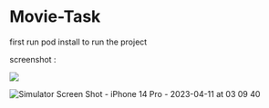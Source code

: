 # Movie-Task
first run pod install to run the project 

screenshot :

![]([https://ibb.co/F6q16b0](https://pasteboard.co/XXl6rJPhIHzP.png))

![Simulator Screen Shot - iPhone 14 Pro - 2023-04-11 at 03 09 40](https://user-images.githubusercontent.com/28579546/231029966-398d7c36-b66a-45c0-94ac-b1be9c9ed740.png)
